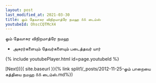 ```yaml
---
layout: post
last_modified_at: 2021-03-30
title: ஓம் தேவாசுர விநிறமாத்ரே நமஹ ௧௧ டைம்ஸ்
youtubeId: OhscCQTMcX4
---
```

 
 
 ஓம் தேவாசுர விநிறமாத்ரே நமஹ  
 
 -  அசுரர்களையும் தேவர்களையும் படைத்தவர் யார் 
 
  
 
  
 
 
 
 
 
 


{% include youtubePlayer.html id=page.youtubeId %}
 
[Next]({{ site.baseurl }}{% link  split1/_posts/2012-11-25-ஓம் பாறையை கத்தியை நமஹ ௧௧ டைம்ஸ்.md%})
 
